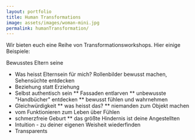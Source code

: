 ```yaml
---
layout: portfolio
title: Human Transformations
image: assets/images/woman-mini.jpg
permalink: humanTransformation/
---
```

Wir bieten euch eine Reihe von Transformationsworkshops. Hier einige Beispiele:

Bewusstes Eltern seine

* Was  heisst Elternsein für mich? Rollenbilder bewusst machen, Sehensüchte entdecken
* Beziehung statt Erziehung
* Selbst authentisch sein
** Fassaden entlarven
** unbewusste  "Handbücher" entdecken
** bewusst fühlen und wahrnehmen
* Gleichwürdigkeit
** was heisst das?
** niemanden zum Objekt machen
* vom Funktionieren zum Leben über Fühlen
* schmerzfreie Geburt
** das größte Hindernis ist deine Angestellten
* Intuition - zu deiner eigenen Weisheit wiederfinden
* Transparents
